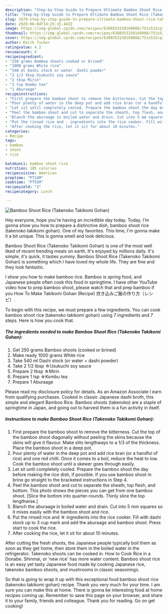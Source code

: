 ```yaml
---
description: "Step-by-Step Guide to Prepare Ultimate Bamboo Shoot Rice (Takenoko Takikomi Gohan)"
title: "Step-by-Step Guide to Prepare Ultimate Bamboo Shoot Rice (Takenoko Takikomi Gohan)"
slug: 1679-step-by-step-guide-to-prepare-ultimate-bamboo-shoot-rice-takenoko-takikomi-gohan
date: 2020-06-04T14:25:15.443Z
image: https://img-global.cpcdn.com/recipes/6308553150169088/751x532cq70/bamboo-shoot-rice-takenoko-takikomi-gohan-recipe-main-photo.jpg
thumbnail: https://img-global.cpcdn.com/recipes/6308553150169088/751x532cq70/bamboo-shoot-rice-takenoko-takikomi-gohan-recipe-main-photo.jpg
cover: https://img-global.cpcdn.com/recipes/6308553150169088/751x532cq70/bamboo-shoot-rice-takenoko-takikomi-gohan-recipe-main-photo.jpg
author: Keith Tucker
ratingvalue: 4.2
reviewcount: 4
recipeingredient:
- "250 grams Bamboo shoots cooked or brined"
- "1000 grams White rice"
- "540 ml Dashi stock or water  dashi powder"
- "2 1/2 tbsp Usukuchi soy sauce"
- "2 tbsp Mirin"
- "1 tsp Kombu tea"
- "1 Aburaage"
recipeinstructions:
- "First prepare the bamboo shoot to remove the bitterness. Cut the top of the bamboo shoot diagonally without peeling the skins because the skins will give it flavour. Make slits lengthways to a 1/3 of the thickness. Place the bamboo shoot in a deep pot."
- "Pour plenty of water in the deep pot and add rice bran (or a handful of rice) and one red chilli. Once it comes to a boil, reduce the heat to low. Cook the bamboo shoot until a skewer goes through easily."
- "Let sit until completely cooled. Prepare the bamboo shoot the day before making the rice dish, if possible. If you use bamboo shoot in brine go straight to the bracketed instructions in Step 4."
- "Peel the bamboo shoot and cut to separate the sheath, top flesh, and bottom. This photo shows the pieces you can get from one bamboo shoot. [Slice the bottom into quarter-rounds. Thinly slice the top lengthwise.]"
- "Blanch the aburaage in boiled water and drain. Cut into 5 mm squares so it mixes easily with the bamboo shoot and rice."
- "Put the rinsed rice and ☆ ingredients into the rice cooker. Fill with dashi stock up to 3 cup mark and add the aburaage and bamboo shoot. Press start to cook the rice."
- "After cooking the rice, let it sit for about 10 minutes."
categories:
- Recipe
tags:
- bamboo
- shoot
- rice

katakunci: bamboo shoot rice 
nutrition: 185 calories
recipecuisine: American
preptime: "PT14M"
cooktime: "PT55M"
recipeyield: "3"
recipecategory: Lunch

---
```



![Bamboo Shoot Rice (Takenoko Takikomi Gohan)](https://img-global.cpcdn.com/recipes/6308553150169088/751x532cq70/bamboo-shoot-rice-takenoko-takikomi-gohan-recipe-main-photo.jpg)

Hey everyone, hope you're having an incredible day today. Today, I'm gonna show you how to prepare a distinctive dish, bamboo shoot rice (takenoko takikomi gohan). One of my favorites. This time, I'm gonna make it a bit unique. This is gonna smell and look delicious.

Bamboo Shoot Rice (Takenoko Takikomi Gohan) is one of the most well liked of recent trending meals on earth. It's enjoyed by millions daily. It's simple, it's quick, it tastes yummy. Bamboo Shoot Rice (Takenoko Takikomi Gohan) is something which I have loved my whole life. They are fine and they look fantastic.

I show you how to make bamboo rice. Bamboo is spring food, and Japanese people often cook this food in springtime. I have other YouTube video how to prep bamboo shoot, please watch that and prep bamboo if you How To Make Takikomi Gohan (Recipe) 炊き込みご飯の作り方（レシピ）.


To begin with this recipe, we must prepare a few ingredients. You can cook bamboo shoot rice (takenoko takikomi gohan) using 7 ingredients and 7 steps. Here is how you cook that.

<!--inarticleads1-->

##### The ingredients needed to make Bamboo Shoot Rice (Takenoko Takikomi Gohan):

1. Get 250 grams Bamboo shoots (cooked or brined)
1. Make ready 1000 grams White rice
1. Take 540 ml Dashi stock (or water + dashi powder)
1. Take 2 1/2 tbsp ☆Usukuchi soy sauce
1. Prepare 2 tbsp ☆Mirin
1. Prepare 1 tsp ☆Kombu tea
1. Prepare 1 Aburaage


Please read my disclosure policy for details. As an Amazon Associate I earn from qualifying purchases. Cooked in classic Japanese dashi broth, this simple and elegant Bamboo Rice. Bamboo shoots (takenoko) are a staple of springtime in Japan, and going out to harvest them is a fun activity in itself. 

<!--inarticleads2-->

##### Instructions to make Bamboo Shoot Rice (Takenoko Takikomi Gohan):

1. First prepare the bamboo shoot to remove the bitterness. Cut the top of the bamboo shoot diagonally without peeling the skins because the skins will give it flavour. Make slits lengthways to a 1/3 of the thickness. Place the bamboo shoot in a deep pot.
1. Pour plenty of water in the deep pot and add rice bran (or a handful of rice) and one red chilli. Once it comes to a boil, reduce the heat to low. Cook the bamboo shoot until a skewer goes through easily.
1. Let sit until completely cooled. Prepare the bamboo shoot the day before making the rice dish, if possible. If you use bamboo shoot in brine go straight to the bracketed instructions in Step 4.
1. Peel the bamboo shoot and cut to separate the sheath, top flesh, and bottom. This photo shows the pieces you can get from one bamboo shoot. [Slice the bottom into quarter-rounds. Thinly slice the top lengthwise.]
1. Blanch the aburaage in boiled water and drain. Cut into 5 mm squares so it mixes easily with the bamboo shoot and rice.
1. Put the rinsed rice and ☆ ingredients into the rice cooker. Fill with dashi stock up to 3 cup mark and add the aburaage and bamboo shoot. Press start to cook the rice.
1. After cooking the rice, let it sit for about 10 minutes.


After cutting the fresh shoots, the Japanese people typically boil them as soon as they get home, then store them in the boiled water in the refrigerator. Takenoko shoots can be cooked in. How to Cook Rice in a Donabe. Shinmai, or &#39;new rice&#39; has more water content. Bamboo shoot rice is an easy yet tasty Japanese food made by cooking Japanese rice, takenoko bamboo shoots, and mushrooms in classic seasonings. 

So that is going to wrap it up with this exceptional food bamboo shoot rice (takenoko takikomi gohan) recipe. Thank you very much for your time. I am sure you can make this at home. There is gonna be interesting food at home recipes coming up. Remember to save this page on your browser, and share it to your family, friends and colleague. Thank you for reading. Go on get cooking!

